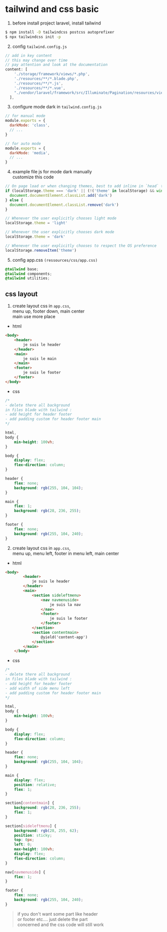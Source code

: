 # tailwind and css basic  

1. before install project laravel, install tailwind  
```bash
$ npm install -D tailwindcss postcss autoprefixer  
$ npx tailwindcss init -p
```  

2. config `tailwind.config.js`   
```js
// add in key content   
// this may change over time  
// pay attention and look at the documentation
content: [
    './storage/framework/views/*.php',
    './resources/**/*.blade.php',
    './resources/**/*.js',
    './resources/**/*.vue',  
    "./vendor/laravel/framework/src/Illuminate/Pagination/resources/views/*.blade.php",
  ],
```  

3. configure mode dark in `tailwind.config.js`
```js
// for manual mode
module.exports = {
  darkMode: 'class',
  // ...
}

// for auto mode
module.exports = {
  darkMode: 'media',
  // ...
}
```

4. example file js for mode dark manually  
customize this code 
```js 
// On page load or when changing themes, best to add inline in `head` to avoid FOUC
if (localStorage.theme === 'dark' || (!('theme' in localStorage) && window.matchMedia('(prefers-color-scheme: dark)').matches)) {
  document.documentElement.classList.add('dark')
} else {
  document.documentElement.classList.remove('dark')
}

// Whenever the user explicitly chooses light mode
localStorage.theme = 'light'

// Whenever the user explicitly chooses dark mode
localStorage.theme = 'dark'

// Whenever the user explicitly chooses to respect the OS preference
localStorage.removeItem('theme')
```

5. config app.css `(ressources/css/app.css)`  
```css
@tailwind base;
@tailwind components;
@tailwind utilities;
```  

## css layout  


1. create layout css in `app.css`,  
menu up, footer down, main center  
main use more place  
- html  
```html
<body>
    <header>
        je suis le header
    </header>
    <main>
        je suis le main
    </main>
    <footer>
        je suis le footer
    </footer>
</body>
```  
- css
```css 
/*
- delete there all background  
in files blade with tailwind :
- add height for header footer
- add padding custom for header footer main
*/

html,
body {
    min-height: 100vh;
}

body {
    display: flex;
    flex-direction: column;
}

header {
    flex: none;
    background: rgb(255, 104, 104);
}

main {
    flex: 1;
    background: rgb(28, 236, 255);
}

footer {
    flex: none;
    background: rgb(255, 104, 240);
}
```  

2. create layout css in `app.css`,  
menu up, menu left, footer in menu left, main center  
- html
```html 
<body>
        <header>
            je suis le header
        </header>
        <main>
            <section sideleftmenu>
                <nav navmenuside>
                    je suis la nav
                </nav>
                <footer>
                    je suis le footer
                </footer>
            </section>
            <section contentmain>
                @yield('content-app')
            </section>
        </main>
    </body>
```  
- css
```css 
/*
- delete there all background  
in files blade with tailwind :
- add height for header footer
- add width of side menu left
- add padding custom for header footer main  
*/

html,
body {
    min-height: 100vh;
}

body {
    display: flex;
    flex-direction: column;
}

header {
    flex: none;
    background: rgb(255, 104, 104);
}

main {
    display: flex;
    position: relative;
    flex: 1;
}

section[contentmain] {
    background: rgb(28, 236, 255);
    flex: 1;
}

section[sideleftmenu] {
    background: rgb(28, 255, 62);
    position: sticky;
    top: 0px;
    left: 0;
    max-height: 100vh;
    display: flex;
    flex-direction: column;
}

nav[navmenuside] {
    flex: 1;
}

footer {
    flex: none;
    background: rgb(255, 104, 240);
}
```  

> if you don't want some part like header  
> or footer etc.... just delete the part  
> concerned and the css code will still work
